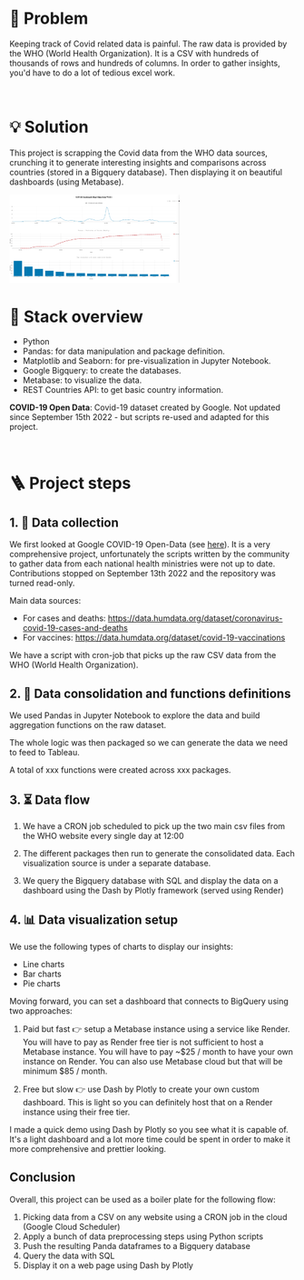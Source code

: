 


# 🤔 Problem

Keeping track of Covid related data is painful. The raw data is provided by the WHO (World Health Organization). It is a CSV with hundreds of thousands of rows and hundreds of columns. In order to gather insights, you'd have to do a lot of tedious excel work.

<br/>

# 💡 Solution

This project is scrapping the Covid data from the WHO data sources, crunching it to generate interesting insights and comparisons across countries (stored in a Bigquery database). Then displaying it on beautiful dashboards (using Metabase).

<img src="imgs/dashboard_covid.png" width="300" />

<br/>


# 🤖 Stack overview

- Python
- Pandas: for data manipulation and package definition.
- Matplotlib and Seaborn: for pre-visualization in Jupyter Notebook.
- Google Bigquery: to create the databases.
- Metabase: to visualize the data.
- REST Countries API: to get basic country information.

**COVID-19 Open Data**: Covid-19 dataset created by Google. Not updated since September 15th 2022 - but scripts re-used and adapted for this project.

<br/>


# 🪜 Project steps

## 1. 💽 Data collection

We first looked at Google COVID-19 Open-Data (see [here](https://github.com/GoogleCloudPlatform/covid-19-open-data)). It is a very comprehensive project, unfortunately the scripts written by the community to gather data from each national health ministries were not up to date. Contributions stopped on September 13th 2022 and the repository was turned read-only.

Main data sources:
- For cases and deaths: https://data.humdata.org/dataset/coronavirus-covid-19-cases-and-deaths
- For vaccines: https://data.humdata.org/dataset/covid-19-vaccinations

We have a script with cron-job that picks up the raw CSV data from the WHO (World Health Organization).

## 2. 🧱 Data consolidation and functions definitions

We used Pandas in Jupyter Notebook to explore the data and build aggregation functions on the raw dataset.

The whole logic was then packaged so we can generate the data we need to feed to Tableau.

A total of xxx functions were created across xxx packages.

## 3. ⏳ Data flow

1. We have a CRON job scheduled to pick up the two main csv files from the WHO website every single day at 12:00

2. The different packages then run to generate the consolidated data. Each visualization source is under a separate database.

3. We query the Bigquery database with SQL and display the data on a dashboard using the Dash by Plotly framework (served using Render)


## 4. 📊 Data visualization setup

We use the following types of charts to display our insights:
- Line charts
- Bar charts
- Pie charts

Moving forward, you can set a dashboard that connects to BigQuery using two approaches:

1. Paid but fast 👉 setup a Metabase instance using a service like Render. You will have to pay as Render free tier is not sufficient to host a Metabase instance. You will have to pay ~$25 / month to have your own instance on Render. You can also use Metabase cloud but that will be minimum $85 / month.

2. Free but slow 👉 use Dash by Plotly to create your own custom dashboard. This is light so you can definitely host that on a Render instance using their free tier.

I made a quick demo using Dash by Plotly so you see what it is capable of. It's a light dashboard and a lot more time could be spent in order to make it more comprehensive and prettier looking.

## Conclusion

Overall, this project can be used as a boiler plate for the following flow:
1. Picking data from a CSV on any website using a CRON job in the cloud (Google Cloud Scheduler)
2. Apply a bunch of data preprocessing steps using Python scripts
3. Push the resulting Panda dataframes to a Bigquery database
4. Query the data with SQL
5. Display it on a web page using Dash by Plotly
